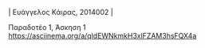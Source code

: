 | Ευάγγελος Κάιρας, 2014002 | 

Παραδοτέο 1, Άσκηση 1
  https://asciinema.org/a/qldEWNkmkH3xlFZAM3hsFQX4a

